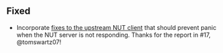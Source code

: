 ## Fixed
- Incorporate [fixes to the upstream NUT client](https://github.com/robbiet480/go.nut/issues/6) that should prevent panic when the NUT server is not responding. Thanks for the report in #17, @tomswartz07!
